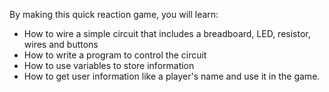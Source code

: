  By making this quick reaction game, you will learn:
 
 - How to wire a simple circuit that includes a breadboard, LED, resistor, wires and buttons
 - How to write a program to control the circuit
 - How to use variables to store information
 - How to get user information like a player's name and use it in the game.
